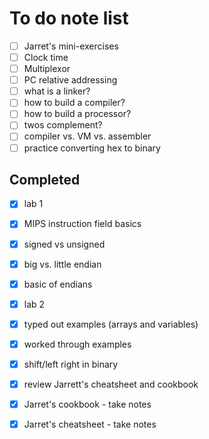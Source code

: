 # To do note list

- [ ] Jarret's mini-exercises
- [ ] Clock time
- [ ] Multiplexor
- [ ] PC relative addressing
- [ ] what is a linker?
- [ ] how to build a compiler?
- [ ] how to build a processor?
- [ ] twos complement?
- [ ] compiler vs. VM vs. assembler
- [ ] practice converting hex to binary

## Completed

- [x] lab 1
- [x] MIPS instruction field basics 
- [x] signed vs unsigned
- [x] big vs. little endian
- [x] basic of endians
- [x] lab 2
- [x] typed out examples (arrays and variables)
- [x] worked through examples 
- [x] shift/left right in binary
- [x] review Jarrett's cheatsheet and cookbook
- [x] Jarret's cookbook - take notes
- [x] Jarret's cheatsheet - take notes

